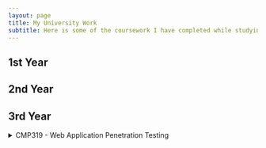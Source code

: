 ```yaml
---
layout: page
title: My University Work
subtitle: Here is some of the coursework I have completed while studying Ethical Hacking at Abertay University
---
```


## 1st Year


## 2nd Year

## 3rd Year
<details markdown = 1>
  <summary> CMP319 - Web Application Penetration Testing</summary>
  
**Overview**
This module involved learning advanced techniques used by Ethical Hackers to examine the security of web applications. This involved looking critically at the technologies used by web apps and learning how to exploit common security vulnerabilities and bypass authentication mechanisms. The lab work included learning the following techniques:
  - Code injection.
  - Bypassing client side controls, through the manipulation of cookies and URL parameters.
  - Attacking authentication, through attacking session management, discovering design flaws in authentication management, and attacking forgotten password functionality.
  - Cross site scripting.
  - Investigating web server security, by looking at popular web servers and their common vulnerabilities.

**Assessment**
To conduct a comprehensive web application penetration test of a website, and to produce a document explaining your methodology, findings, and evaluation of the process. I was given a sample website, belonging to a fake pizza restaurant, alongside access to a test user account. To complete the assessment, I used the industry-standard OWASP Web Security Testing Guide alongside tools and techniques demonstrated in the lab work.
My assessment work can be found [here](https://encryptedsarah.github.io/coursework/SGardiner_CMP319_Web_App_Testing_Report.pdf)

**Grade:** A

</details>
